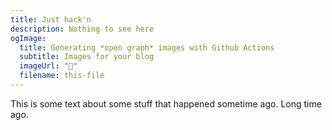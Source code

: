 ```yaml
---
title: Just hack'n
description: Nothing to see here
ogImage:
  title: Generating *open graph* images with Github Actions
  subtitle: Images for your blog
  imageUrl: "🥳"
  filename: this-file
---
```


This is some text about some stuff that happened sometime ago. Long time ago.
